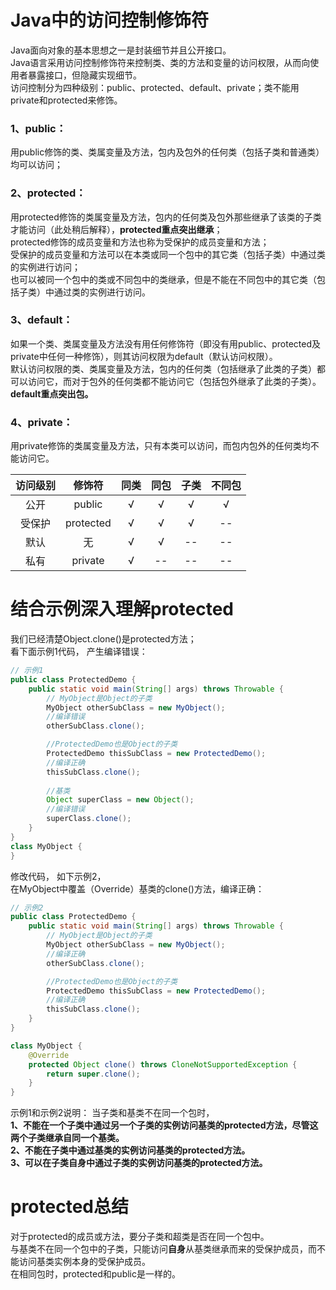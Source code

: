# **Java中的访问控制修饰符**
Java面向对象的基本思想之一是封装细节并且公开接口。    
Java语言采用访问控制修饰符来控制类、类的方法和变量的访问权限，从而向使用者暴露接口，但隐藏实现细节。    
访问控制分为四种级别：public、protected、default、private；类不能用private和protected来修饰。    
### **1、public：**      
用public修饰的类、类属变量及方法，包内及包外的任何类（包括子类和普通类）均可以访问；  
### **2、protected：**      
用protected修饰的类属变量及方法，包内的任何类及包外那些继承了该类的子类才能访问（此处稍后解释），**protected重点突出继承**；  
protected修饰的成员变量和方法也称为受保护的成员变量和方法；   
受保护的成员变量和方法可以在本类或同一个包中的其它类（包括子类）中通过类的实例进行访问；  
也可以被同一个包中的类或不同包中的类继承，但是不能在不同包中的其它类（包括子类）中通过类的实例进行访问。  
### **3、default：**   
如果一个类、类属变量及方法没有用任何修饰符（即没有用public、protected及private中任何一种修饰），则其访问权限为default（默认访问权限）。    
默认访问权限的类、类属变量及方法，包内的任何类（包括继承了此类的子类）都可以访问它，而对于包外的任何类都不能访问它（包括包外继承了此类的子类）。**default重点突出包。**  
### **4、private：**   
用private修饰的类属变量及方法，只有本类可以访问，而包内包外的任何类均不能访问它。

访问级别|  修饰符    |   同类  |   同包  |  子类  |  不同包    
:----:   |  :----:   | :----: | :----: | :----: | :----:   
公开    |  public    |   √    |    √   |   √   |   √    
受保护  |  protected |   √    |    √   |   √   |   --    
默认    |  无        |   √    |    √   |   --   |   --    
私有    |  private   |   √    |    --   |   --   |   --    

# **结合示例深入理解protected**  
我们已经清楚Object.clone()是protected方法；  
看下面示例1代码，  产生编译错误：
```java
// 示例1
public class ProtectedDemo {
    public static void main(String[] args) throws Throwable {
        // MyObject是Object的子类
        MyObject otherSubClass = new MyObject();
        //编译错误
        otherSubClass.clone();

        //ProtectedDemo也是Object的子类
        ProtectedDemo thisSubClass = new ProtectedDemo();
        //编译正确
        thisSubClass.clone();
        
        //基类
        Object superClass = new Object();
        //编译错误
        superClass.clone();
    }
}
class MyObject {
}  
```   
修改代码， 如下示例2，    
在MyObject中覆盖（Override）基类的clone()方法，编译正确：
```java
// 示例2
public class ProtectedDemo {
    public static void main(String[] args) throws Throwable {
        // MyObject是Object的子类
        MyObject otherSubClass = new MyObject();
        //编译正确
        otherSubClass.clone();

        //ProtectedDemo也是Object的子类
        ProtectedDemo thisSubClass = new ProtectedDemo();
        //编译正确
        thisSubClass.clone();
    }
}

class MyObject {
    @Override
    protected Object clone() throws CloneNotSupportedException {
        return super.clone();
    }
}
```
示例1和示例2说明： 
当子类和基类不在同一个包时，  
**1、不能在一个子类中通过另一个子类的实例访问基类的protected方法，尽管这两个子类继承自同一个基类。**  
**2、不能在子类中通过基类的实例访问基类的protected方法。**  
**3、可以在子类自身中通过子类的实例访问基类的protected方法。**
# **protected总结**   
对于protected的成员或方法，要分子类和超类是否在同一个包中。  
与基类不在同一个包中的子类，只能访问**自身**从基类继承而来的受保护成员，而不能访问基类实例本身的受保护成员。   
在相同包时，protected和public是一样的。  